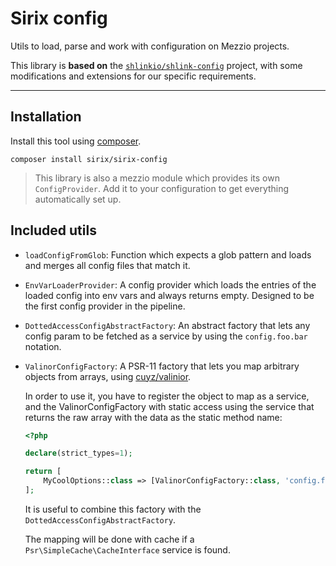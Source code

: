 # Sirix config

Utils to load, parse and work with configuration on Mezzio projects.

This library is **based on** the [`shlinkio/shlink-config`](https://github.com/shlinkio/shlink-config) project, with some modifications and extensions for our specific requirements.

---

## Installation

Install this tool using [composer](https://getcomposer.org/).

    composer install sirix/sirix-config

> This library is also a mezzio module which provides its own `ConfigProvider`. Add it to your configuration to get everything automatically set up.

## Included utils

* `loadConfigFromGlob`: Function which expects a glob pattern and loads and merges all config files that match it.
* `EnvVarLoaderProvider`: A config provider which loads the entries of the loaded config into env vars and always returns empty. Designed to be the first config provider in the pipeline.
* `DottedAccessConfigAbstractFactory`: An abstract factory that lets any config param to be fetched as a service by using the `config.foo.bar` notation.
* `ValinorConfigFactory`: A PSR-11 factory that lets you map arbitrary objects from arrays, using [cuyz/valinior](https://github.com/CuyZ/Valinor).

    In order to use it, you have to register the object to map as a service, and the ValinorConfigFactory with static access using the service that returns the raw array with the data as the static method name:

    ```php
    <?php

    declare(strict_types=1);

    return [
        MyCoolOptions::class => [ValinorConfigFactory::class, 'config.foo.options'],
    ];
    ```

    It is useful to combine this factory with the `DottedAccessConfigAbstractFactory`.

    The mapping will be done with cache if a `Psr\SimpleCache\CacheInterface` service is found.
